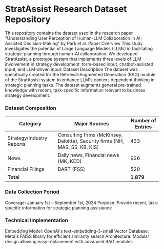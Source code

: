 # StratAssist Research Dataset Repository
This repository contains the dataset used in the research paper "Understanding User Perception of Human-LLM Collaboration in AI-Assisted Decision-Making" by Park et al.
Paper Overview
This study investigates the potential of Large Language Models (LLMs) in facilitating strategic planning through human-AI collaboration. We developed StratAssist, a prototype system that implements three levels of LLM involvement in strategy development: form-based input, chatbot-assisted input, and LLM-driven input.
Dataset Description
The dataset was specifically created for the Retrieval-Augmented Generation (RAG) module of the StratAssist system to enhance LLM's context-dependent thinking in strategic planning tasks. The dataset augments general pre-trained knowledge with recent, task-specific information relevant to business strategy development.

### Dataset Composition
| Category           | Major Sources                                                                 | Number of Entries |
|--------------------|--------------------------------------------------------------------------------|-------------------|
| Strategy/Industry Reports | Consulting firms (McKinsey, Deloitte), Security firms (NH, MAS, SS, KB, KIS) | 433               |
| News              | Daily news, Financial news (MK, KED)                                            | 926               |
| Financial Filings | DART (FSS)                                                                      | 520               |
| **Total**         |                                                                                 | **1,879**         |

### Data Collection Period
Coverage: January 1st - September 1st, 2024
Purpose: Provide recent, task-specific information for strategic planning assistance

### Technical Implementation
Embedding Model: OpenAI's text-embedding-3-small
Vector Database: Meta's FAISS library for efficient similarity search
Architecture: Modular design allowing easy replacement with advanced RAG modules

